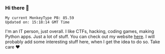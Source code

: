 ### Hi there 👋
<!-- PB START -->
```
My current MonkeyType PB: 85.59
Updated on: 15:18:14 GMT Time
```
<!-- PB END -->
I'm an IT person, just overall. I like CTFs, hacking, coding games, making Python apps. Just a lot of stuff.
You can check out my website [here](https://skill3472.github.io/).
I will probably add some interesting stuff here, when I get the idea to do so. Take care ❤️
